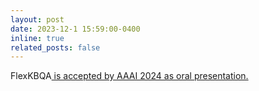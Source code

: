 ```yaml
---
layout: post
date: 2023-12-1 15:59:00-0400
inline: true
related_posts: false
---
```


FlexKBQA<a href="https://arxiv.org/abs/2308.12060"> is accepted by AAAI 2024 as oral presentation. 

